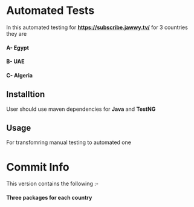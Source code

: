 # Automated Tests 
In this automated testing for **https://subscribe.jawwy.tv/** for 3 countries they are 
#### A- Egypt 
#### B- UAE 
#### C- Algeria 


## Installtion

User should use maven dependencies for **Java** and **TestNG** 

## Usage
For transfomring manual testing to automated one 
# Commit Info 
This version contains  the following :-

####  Three packages for each country 





